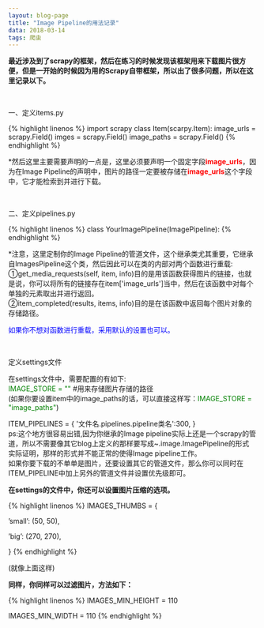 ```yaml
---
layout: blog-page
title: "Image Pipeline的用法记录"
data: 2018-03-14
tags: 爬虫
---
```

<p><b>最近涉及到了scrapy的框架，然后在练习的时候发现该框架用来下载图片很方便，但是一开始的时候因为用的Scrapy自带框架，所以出了很多问题，所以在这里记录以下。</b></p>
<br>
<p class="h2">一、定义items.py</p>
{% highlight linenos %}
import scrapy 
class Item(scarpy.Item):
	image_urls = scrapy.Field()
	imges = scrapy.Field()
	image_paths = scrapy.Field()
{% endhighlight %}
<p>*然后这里主要需要声明的一点是，这里必须要声明一个固定字段<span style="color:red"><b>image_urls</b></span>，因为在Image Pipeline的声明中，图片的路径一定要被存储在<span style="color:red"><b>image_urls</b></span>这个字段中，它才能检索到并进行下载。</p>
<br>

<p class="h2">二、定义pipelines.py</p>
{% highlight linenos %}
class YourImagePipeline(ImagePipeline):
{% endhighlight %}
<p>*注意，这里定制你的Image Pipeline的管道文件，这个继承类尤其重要，它继承自ImagesPipeline这个类，然后因此可以在类的内部对两个函数进行重载:<br>
①get_media_requests(self, item, info)目的是用该函数获得图片的链接，也就是说，你可以将所有的链接存在item['image_urls']当中，然后在该函数中对每个单独的元素取出并进行返回。<br>
②item_completed(results, items, info)目的是在该函数中返回每个图片对象的存储路径。</p>
<p style="color:blue">如果你不想对函数进行重载，采用默认的设置也可以。</p>
<br>

<p class="h2">定义settings文件</p>
<p>在settings文件中，需要配置的有如下:<br>
<span style="color:green">IMAGE_STORE = ""</span> #用来存储图片存储的路径<br>
(如果你要设置item中的image_paths的话，可以直接这样写：<span style="color:green">IMAGE_STORE = "image_paths"</span>)
<br>

ITEM_PIPELINES = {
	'文件名.pipelines.pipeline类名':300,
}
<br>
ps:这个地方很容易出错,因为你继承的Image pipeline实际上还是一个scrapy的管道，所以不需要像其它blog上定义的那样要写成~.image.ImagePipeline的形式
<br>实际证明，那样的形式并不能正常的使得Image pipeline工作。<br>
如果你要下载的不单单是图片，还要设置其它的管道文件，那么你可以同时在ITEM_PIPELINE中加上另外的管道文件并设置优先级即可。
</p>
<p><b>在settings的文件中，你还可以设置图片压缩的选项。</b></p>
{% highlight linenos %}
IMAGES_THUMBS = {

’small’: (50, 50),

’big’: (270, 270),

}
{% endhighlight %}
<p>(就像上面这样)</p>
<p><b>同样，你同样可以过滤图片，方法如下：</b></p>
{% highlight linenos %}
IMAGES_MIN_HEIGHT = 110

IMAGES_MIN_WIDTH = 110
{% endhighlight %}